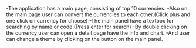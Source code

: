 -The application has a main page, consisting of top 10 currencies.
-Also on the main page user can convert the currencies to each other.(Click plus and one click on currency for choose)
-The main panel have a textbox for searching by name or code.(Press enter for search)
-By double clicking on the currency user can open a detail page have the info and chart.
-And user can change a theme by clicking on the button on the main panel.